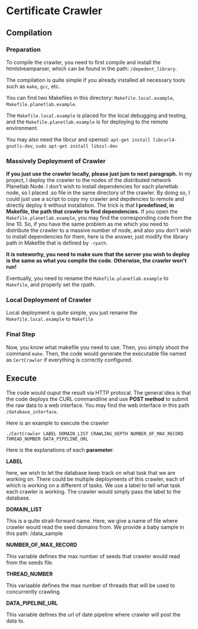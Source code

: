# Certificate Crawler
## Compilation
### Preparation 
To compile the crawler, you need to first compile and install the htmlstreamparser, which can be found in the path: `/depedent_library`.

The compilation is quite simple if you already installed all necessary tools such as `make`, `gcc`, etc.

You can find two Makefiles in this directory: `Makefile.local.example`, `Makefile.planetlab.example`.

The `Makefile.local.example` is placed for the local debugging and testing, and the `Makefile.planetlab.example` is for deploying to the remote environment. 

You may also need the libcur and openssl: `apt-get install libcurl4-gnutls-dev`, `sudo apt-get install libssl-dev`

### Massively Deployment of Crawler
**If you just use the crawler locally, please just jum to next paragraph.** 
In my project, I deploy the crawler to the nodes of the distributed network Planetlab Node.
I don't wish to install dependencies for each planetlab node, so I placed .so file in the same directory of the crawler.
By doing so, I could just use a script to copy my crawler and depdencies to remote and directly deploy it without installation. 
The trick is that **I predefined, in Makefile, the path that crawler to find dependencies.** 
If you open the `Makefile.planetlab.example`, you may find the corresponding code from the line 10. 
So, if you have the same problem as me which you need to distribute the crawler to a massive number of node, and also you don't wish to install dependencies for them, here is the answer, just modify the library path in Makefile that is defined by `-rpath`.

**It is noteworhy, you need to make sure that the server you wish to deploy is the same as what you complie the code. Otherwise, the crawler won't run!**

Eventually, you need to rename the `Makefile.planetlab.example` to `Makefile`, and properly set the rpath.

### Local Deployment of Crawler
Local deployment is quite simple, you just rename the `Makefile.local.example` to `Makefile`

### Final Step

Now, you know what makefile you need to use. Then, you simply shoot the command `make`.
Then, the code would generate the executable file named as `CertCrawler` if everything is correctly configured.


## Execute
The code would ouput the result via HTTP protocal. The general idea is that the code deploys the CURL commandline and use **POST method** to submit the raw data to a web interface. You may find the web interface in this path `/database_interface`.

Here is an example to execute the crawler

```
./CertCrawler LABEL DOMAIN_LIST CRAWLING_DEPTH NUMBER_OF_MAX_RECORD THREAD_NUMBER DATA_PIPELINE_URL
```

Here is the explanations of each **parameter**:

**LABEL**

here, we wish to let the database keep track on what task that we are working on. There could be multiple deployments of this crawler, each of which is working on a different of tasks. We use a label to tell what task each crawler is working. The crawler would simply pass the label to the database.

**DOMAIN\_LIST**

This is a quite strait-forward name. Here, we give a name of file where crawler would read the seed domains from. We provide a baby sample in this path: /data_sample

**NUMBER\_OF\_MAX\_RECORD**

This variable defines the max number of seeds that crawler would read from the seeds file.

**THREAD\_NUMBER**

This variaable defines the max number of threads that will be used to concurrently crawling.

**DATA\_PIPELINE\_URL**

This variable defines the url of date pipeline where crawler will post the data to.


